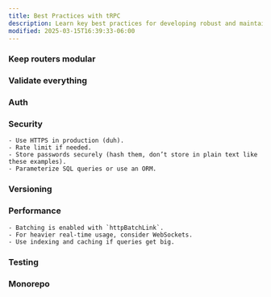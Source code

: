 ```yaml
---
title: Best Practices with tRPC
description: Learn key best practices for developing robust and maintainable tRPC applications.
modified: 2025-03-15T16:39:33-06:00
---
```


### Keep routers modular

### Validate everything

### Auth

### Security

    - Use HTTPS in production (duh).
    - Rate limit if needed.
    - Store passwords securely (hash them, don’t store in plain text like these examples).
    - Parameterize SQL queries or use an ORM.

### Versioning

### Performance

    - Batching is enabled with `httpBatchLink`.
    - For heavier real-time usage, consider WebSockets.
    - Use indexing and caching if queries get big.

### Testing

### Monorepo

